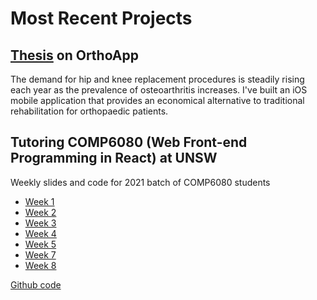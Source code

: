 # Most Recent Projects

## [Thesis](https://drive.google.com/file/d/1bpyduTolwDpEbtlSYIdRf2dVi9sMm5y3/view?usp=sharing) on OrthoApp 
The demand for hip and knee replacement procedures is steadily rising each year as the prevalence of osteoarthritis increases. I've built an iOS mobile application that provides an economical alternative to traditional rehabilitation for orthopaedic patients.

## Tutoring COMP6080 (Web Front-end Programming in React) at UNSW
Weekly slides and code for 2021 batch of COMP6080 students
  * [Week 1](https://docs.google.com/presentation/d/1sz5p62ZZLNpIbzKyzVGh9Bj0ctoR_5mw5ay5t-m-LX4/edit?usp=sharing)
  * [Week 2](https://docs.google.com/presentation/d/1-8Wq7U1rwkvTMcjEG9k4z3Gy-rXv1A33vYxMPS4j2W0/edit?usp=sharing)
  * [Week 3](https://docs.google.com/presentation/d/1kRvh56g2buKLpS_mEmXtMNyGj9ChAx62F-Vf1TKAyak/edit?usp=sharing)
  * [Week 4](https://docs.google.com/presentation/d/1GlJ5oPSesW1CvlnA7IWnxr-uIVSavJ649GHDF8S3C-4/edit?usp=sharing)
  * [Week 5](https://docs.google.com/presentation/d/1_s_wBAwzuIchPecOwSOFmS0E9NEiSneCFeK5JCuZuNc/edit?usp=sharing)
  * [Week 7](https://docs.google.com/presentation/d/1il5jU5ogXO12npKX-6B9-MCPratwb3lvO-R_6KzNSOI/edit?usp=sharing)
  * [Week 8](https://docs.google.com/presentation/d/1Y8ZzKuzvITL3Va3h1r8dCJahDtJGJ93gzNp0rcJMRlg/edit?usp=sharing)

[Github code](https://github.com/ravija-maheshwari/Tutoring-COMP6080)